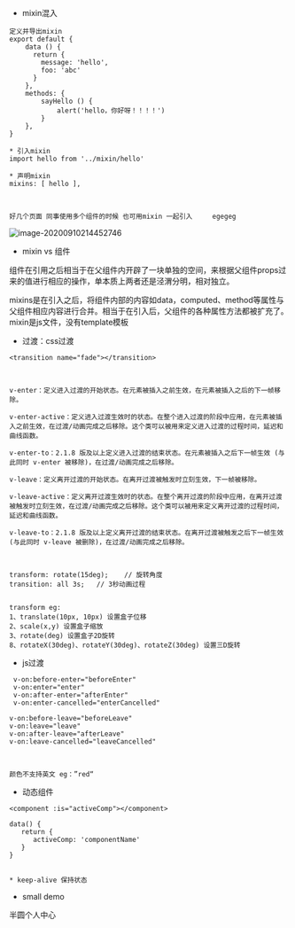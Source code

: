 



* mixin混入

```
定义并导出mixin
export default {
    data () {
      return {
        message: 'hello',
        foo: 'abc'
      }
    },
    methods: {
        sayHello () {
            alert('hello，你好呀！！！！')
        }
    },
}

* 引入mixin
import hello from '../mixin/hello'

* 声明mixin
mixins: [ hello ],



好几个页面 同事使用多个组件的时候 也可用mixin 一起引入     egegeg
```





![image-20200910214452746](/Users/edz/file/Vue课程/资料/image-20200910214452746.png)





* mixin vs 组件

组件在引用之后相当于在父组件内开辟了一块单独的空间，来根据父组件props过来的值进行相应的操作，单本质上两者还是泾渭分明，相对独立。

mixins是在引入之后，将组件内部的内容如data，computed、method等属性与父组件相应内容进行合并。相当于在引入后，父组件的各种属性方法都被扩充了。mixin是js文件，没有template模板





















* 过渡：css过渡

```
<transition name="fade"></transition>



v-enter：定义进入过渡的开始状态。在元素被插入之前生效，在元素被插入之后的下一帧移除。

v-enter-active：定义进入过渡生效时的状态。在整个进入过渡的阶段中应用，在元素被插入之前生效，在过渡/动画完成之后移除。这个类可以被用来定义进入过渡的过程时间，延迟和曲线函数。

v-enter-to：2.1.8 版及以上定义进入过渡的结束状态。在元素被插入之后下一帧生效 (与此同时 v-enter 被移除)，在过渡/动画完成之后移除。

v-leave：定义离开过渡的开始状态。在离开过渡被触发时立刻生效，下一帧被移除。

v-leave-active：定义离开过渡生效时的状态。在整个离开过渡的阶段中应用，在离开过渡被触发时立刻生效，在过渡/动画完成之后移除。这个类可以被用来定义离开过渡的过程时间，延迟和曲线函数。

v-leave-to：2.1.8 版及以上定义离开过渡的结束状态。在离开过渡被触发之后下一帧生效 (与此同时 v-leave 被删除)，在过渡/动画完成之后移除。



transform: rotate(15deg);    // 旋转角度
transition: all 3s;   // 3秒动画过程


transform eg:
1、translate(10px, 10px) 设置盒子位移
2、scale(x,y) 设置盒子缩放
3、rotate(deg) 设置盒子2D旋转
8、rotateX(30deg)、rotateY(30deg)、rotateZ(30deg) 设置三D旋转
```





* js过渡

```
 v-on:before-enter="beforeEnter"
 v-on:enter="enter"
 v-on:after-enter="afterEnter"
 v-on:enter-cancelled="enterCancelled"

v-on:before-leave="beforeLeave"
v-on:leave="leave"
v-on:after-leave="afterLeave"
v-on:leave-cancelled="leaveCancelled"



颜色不支持英文 eg：”red“
```























* 动态组件

```
<component :is="activeComp"></component>

data() {
   return {
      activeComp: 'componentName'
   }
}


* keep-alive 保持状态
```

















* small  demo

半圆个人中心

